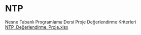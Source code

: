 # NTP
Nesne Tabanlı Programlama Dersi Proje Değerlendirme Kriterleri
[NTP_Değerlendirme_Proje.xlsx](https://github.com/user-attachments/files/18059323/NTP_Degerlendirme_Proje.xlsx)
